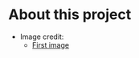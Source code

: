 # About this project

- Image credit:
  - [First image](https://unsplash.com/photos/a-drawing-of-a-man-and-a-woman-facing-each-other-I9GvNd4ACeY)